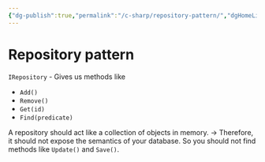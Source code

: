 ```yaml
---
{"dg-publish":true,"permalink":"/c-sharp/repository-pattern/","dgHomeLink":true,"dgPassFrontmatter":false}
---
```



# Repository pattern

`IRepository` - Gives us methods like 
- `Add()`
- `Remove()`
- `Get(id)`
- `Find(predicate)`

A repository should act like a collection of objects in memory. 
→ Therefore, it should not expose the semantics of your database. So you should not find methods like `Update()` and `Save()`.
